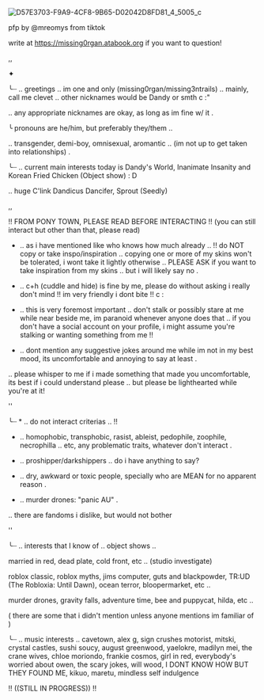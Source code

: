 ![D57E3703-F9A9-4CF8-9B65-D02042D8FD81_4_5005_c](https://github.com/user-attachments/assets/0e610f6c-923f-4b34-a9c7-54c6972bc67b)

pfp by @mreomys from tiktok

write at https://missing0rgan.atabook.org if you want to question!

,,

✦

╰┈ .. greetings .. im one and only (missing0rgan/missing3ntrails) .. mainly, call me clevet .. other nicknames would be Dandy or smth c :"

.. any appropriate nicknames are okay, as long as im fine w/ it .

╰ pronouns are he/him, but preferably they/them ..

.. transgender, demi-boy, omnisexual, aromantic .. (im not up to get taken into relationships) .

╰┈ .. current main interests today is Dandy's World, Inanimate Insanity and Korean Fried Chicken (Object show) : D

.. huge C'link Dandicus Dancifer, Sprout (Seedly)

,,


!! FROM PONY TOWN, PLEASE READ BEFORE INTERACTING !! (you can still interact but other than that, please read)

* .. as i have mentioned like who knows how much already .. !! do NOT copy or take inspo/inspiration .. copying one or more of my skins won't be tolerated, i wont take it lightly otherwise .. PLEASE ASK if you want to take inspiration from my skins .. but i will likely say no .

* .. c+h (cuddle and hide) is fine by me, please do without asking i really don't mind !! im very friendly i dont bite !! c :

* .. this is very foremost important .. don't stalk or possibly stare at me while near beside me, im paranoid whenever anyone does that .. if you don't have a social account on your profile, i might assume you're stalking or wanting something from me !!

* .. dont mention any suggestive jokes around me while im not in my best mood, its uncomfortable and annoying to say at least .

.. please whisper to me if i made something that made you uncomfortable, its best if i could understand please .. but please be lighthearted while you're at it!


''

╰┈ * .. do not interact criterias .. !!

* .. homophobic, transphobic, rasist, ableist, pedophile, zoophile, necrophilla .. etc, any problematic traits, whatever don't interact .

* .. proshipper/darkshippers .. do i have anything to say?

* .. dry, awkward or toxic people, specially who are MEAN for no apparent reason .


* .. murder drones: "panic AU" .

.. there are fandoms i dislike, but would not bother

''

╰┈ .. interests that I know of .. object shows ..

married in red, dead plate, cold front, etc .. (studio investigate)

roblox classic, roblox myths, jims computer, guts and blackpowder, TR:UD (The Robloxia: Until Dawn), ocean terror, bloopermarket, etc ..

murder drones, gravity falls, adventure time, bee and puppycat, hilda, etc ..

( there are some that i didn't mention unless anyone mentions im familiar of )

╰┈ .. music interests .. cavetown, alex g, sign crushes motorist, mitski, crystal castles, sushi soucy, august greenwood, yaelokre, madilyn mei, the crane wives, chloe moriondo, frankie cosmos, girl in red, everybody's worried about owen, the scary jokes, will wood, I DONT KNOW HOW BUT THEY FOUND ME, kikuo, maretu, mindless self indulgence

!! ((STILL IN PROGRESS)) !!
